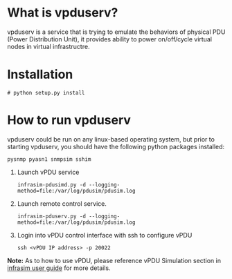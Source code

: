# What is vpduserv?
vpduserv is a service that is trying to emulate the behaviors of physical PDU (Power Distribution Unit), it provides ability to power on/off/cycle virtual nodes in virtual infrastructre. 

# Installation

<pre><code># python setup.py install </code></pre>

# How to run vpduserv

vpduserv could be run on any linux-based operating system, but prior to starting vpduserv, you should have the following python packages installed:

``pysnmp pyasn1 snmpsim sshim``

1. Launch vPDU service

    <pre><code>infrasim-pdusimd.py -d --logging-method=file:/var/log/pdusim/pdusim.log</code></pre>

2. Launch remote control service. 

    <pre><code>infrasim-pduserv.py -d --logging-method=file:/var/log/pdusim/pdusim.log</code></pre>

3. Login into vPDU control interface with ssh to configure vPDU 
    <pre><code>ssh &lt;vPDU IP address&gt; -p 20022</code></pre>

**Note:** As to how to use vPDU, please reference vPDU Simulation section in [infrasim user guide](http://infrasim.readthedocs.org/en/latest/userguide.html) for more details.

